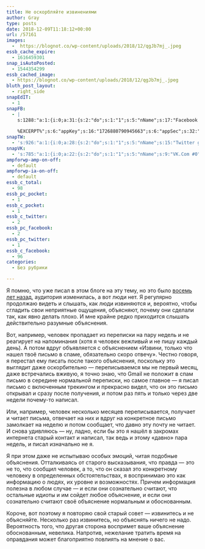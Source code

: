 ```yaml
---
title: Не оскорбляйте извинениями
author: Gray
type: posts
date: 2018-12-09T11:18:12+00:00
url: /57161
images:
  -  https://blognot.co/wp-content/uploads/2018/12/qgJb7mj_.jpeg
essb_cache_expire:
  - 1616459301
snap_isAutoPosted:
  - 1544354299
essb_cached_image:
  - https://blognot.co/wp-content/uploads/2018/12/qgJb7mj_.jpeg
bluth_post_layout:
  - right_side
snapEdIT:
  - 1
snapFB:
  - |
    s:1288:"a:1:{i:0;a:31:{s:2:"do";s:1:"1";s:5:"nName";s:17:"Facebook personal";s:9:"msgFormat";s:20:"%TITLE%
    
    %EXCERPT%";s:6:"appKey";s:16:"1726880790945663";s:6:"appSec";s:32:"9915e38ff56996512e9713516c208c4d";s:8:"postType";s:1:"A";s:7:"fltrsOn";i:0;s:5:"fltrs";a:0:{}s:7:"proxyOn";i:0;s:7:"useSURL";i:0;s:1:"v";i:350;s:3:"tpt";s:0:"";s:11:"attachVideo";s:1:"N";s:6:"imgUpl";s:1:"T";s:10:"riComments";s:1:"1";s:12:"riCommentsAA";s:1:"1";s:4:"uMsg";s:0:"";s:11:"accessToken";s:173:"EAAYilsQdH38BAGbBWNeledCJfoCAbh3ym4AOo7xEODbekVAReIRhhi0LAnzPFNAwaat0Tr1xSJoAvsAFJk0GUGmV2bqZBhT8qI3VwPtz681jKSyEZAIsTKbzUciHsYWcVzInMTeIEJAXIR5anW46o6j9lA64XdLsvmYOjvegZDZD";s:8:"authUser";s:17:"10212468541884244";s:12:"authUserName";s:29:"Сергей Петренко";s:4:"pgID";s:32:"133222213376133_2221350451229955";s:9:"wpImgSize";s:4:"full";s:15:"pageAccessToken";s:176:"EAAYilsQdH38BAArYgqPRN5Wkz8N7LbEeqSIxC3YgROS4wqFWGbWukrZAbZC3z29OUDS9aG6y2h0W58mSyspXyC6aBd8RGJaMJlT7C9ortS4TT31ZBIvo0g5meW1hqZBhrwyhi1lmelpiXeH7UBmA6a6BHdHcPFBvFiL4WBZB4NwZDZD";s:8:"isPosted";s:1:"1";s:7:"postURL";s:62:"http://www.facebook.com/133222213376133/posts/2221350451229955";s:5:"pDate";s:19:"2018-12-09 11:18:17";s:9:"isAutoImg";s:1:"A";s:8:"imgToUse";s:0:"";s:9:"isAutoURL";s:1:"A";s:8:"urlToUse";s:0:"";s:4:"doFB";i:0;}}";
snapTW:
  - 's:926:"a:1:{i:0;a:28:{s:2:"do";s:1:"1";s:5:"nName";s:15:"Twitter gray_ru";s:9:"msgFormat";s:14:"%TITLE%  %URL%";s:6:"appKey";s:21:"TtnkhV5ieh7aGiSY4OoJQ";s:6:"appSec";s:41:"HFj5WK0WRg2zQs87LI37ZGRCriUhl7f6tO7YrFVuk";s:7:"fltrsOn";i:0;s:5:"fltrs";a:0:{}s:7:"proxyOn";i:0;s:7:"useSURL";i:0;s:1:"v";i:350;s:5:"twURL";s:27:"https://twitter.com/gray_ru";s:11:"accessToken";s:50:"8518642-cnreXiVT5UwLikpn799CLpoo1W61fufZeTA4z39PIi";s:14:"accessTokenSec";s:45:"36nJUfLC6ZS1VLbdK44CrCxDUIE5u1wYJEQCYnKoKXAUs";s:5:"tw140";i:0;s:10:"riComments";s:1:"1";s:11:"riCommentsM";s:1:"1";s:12:"riCommentsAA";s:1:"1";s:8:"attchImg";s:1:"1";s:9:"wpImgSize";s:4:"full";s:8:"isPosted";s:1:"1";s:4:"pgID";s:19:"1071725725206671360";s:7:"postURL";s:54:"https://twitter.com/gray_ru/status/1071725725206671360";s:5:"pDate";s:19:"2018-12-09 11:18:19";s:9:"isAutoImg";s:1:"A";s:8:"imgToUse";s:0:"";s:9:"isAutoURL";s:1:"A";s:8:"urlToUse";s:0:"";s:4:"doTW";i:0;}}";'
snapVK:
  - 's:785:"a:1:{i:0;a:22:{s:2:"do";s:1:"1";s:5:"nName";s:9:"VK.Com #0";s:9:"msgFormat";s:9:"%EXCERPT%";s:8:"postType";s:1:"I";s:7:"fltrsOn";i:0;s:5:"fltrs";a:0:{}s:7:"proxyOn";i:0;s:7:"useSURL";i:0;s:1:"v";i:350;s:3:"url";s:22:"https://vk.com/gray_ru";s:5:"appID";s:7:"2004042";s:4:"pgID";s:7:"gray_ru";s:8:"authResp";s:159:"https://oauth.vk.com/blank.html#access_token=7c266a94fb1122969e25b20763c347a5bc800e03810fc03ac8d80b4ada40944a2b4a9800ea2c258865182&expires_in=0&user_id=1003673";s:9:"wpImgSize";s:4:"full";s:12:"appAuthToken";s:85:"7c266a94fb1122969e25b20763c347a5bc800e03810fc03ac8d80b4ada40944a2b4a9800ea2c258865182";s:11:"appAuthUser";s:7:"1003673";s:7:"pgIntID";s:7:"1003673";s:9:"isAutoImg";s:1:"A";s:8:"imgToUse";s:0:"";s:9:"isAutoURL";s:1:"A";s:8:"urlToUse";s:0:"";s:4:"doVK";i:0;}}";'
ampforwp-amp-on-off:
  - default
ampforwp-ia-on-off:
  - default
essb_c_total:
  - 98
essb_pc_pocket:
  - 1
essb_c_pocket:
  - 1
essb_c_twitter:
  - 2
essb_pc_facebook:
  - 2
essb_pc_twitter:
  - 1
essb_c_facebook:
  - 96
categories:
  - Без рубрики

---
```








Я помню, что уже писал в этом блоге на эту тему, но это было [восемь лет назад][1], аудитория изменилась, а вот люди нет. Я регулярно продолжаю видеть и слышать, как люди извиняются и, вероятно, чтобы сгладить свои неприятные ощущения, объясняют, почему они сделали так, как явно делать плохо. И мне крайне редко приходится слышать действительно разумные объяснения.

Вот, например, человек пропадает из переписки на пару недель и не реагирует на напоминания (хотя я человек вежливый и не пишу каждый день). А потом вдруг объявляется с объяснением &#171;Извини, только что нашел твоё письмо в спаме, обязательно скоро отвечу&#187;. Честно говоря, я перестал ему писать после такого объяснения, поскольку это выглядит даже оскорбительно — переписываемся мы не первый месяц, даже встречались вживую, я точно знаю, что Gmail не положит в спам письмо в середине нормальной переписки, но самое главное — я писал письмо с включенным трекингом и прекрасно видел, что он это письмо открывал и сразу после получения, и потом раз пять и только через две недели почему-то написал. 

Или, например, человек несколько месяцев переписывается, получает и читает письма, отвечает на них и вдруг на конкретное письмо замолкает на неделю и потом сообщает, что давно эту почту не читает. И снова удивляюсь — ну, ладно, если бы это я нашёл в закромах интернета старый контакт и написал, так ведь и этому &#171;давно&#187; пара недель, и писал изначально не я. 

Я при этом даже не испытываю особых эмоций, читая подобные объяснения. Отталкиваясь от старого высказывания, что правда — это не то, что сообщил человек, а то, что он сказал это конкретному человеку в определенных обстоятельствах, я воспринимаю это как информацию о людях, их уровне и возможностях. Причем информация полезна в любом случае — и если они сознательно считают, что остальные идиоты и им сойдет любое объяснение, и если они сознательно считают своё объяснение нормальным и обоснованным.

Короче, вот поэтому я повторяю свой старый совет — извинитесь и не объясняйте. Несколько раз извинитесь, но объяснять ничего не надо. Вероятность того, что другая сторона воспримет ваше объяснение обоснованным, невелика. Напротив, нежелание тратить время на оправдания может благоприятно повлиять на мнение о вас.

 [1]: https://blognot.co/10610